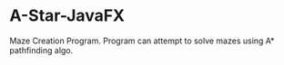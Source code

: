 # A-Star-JavaFX
Maze Creation Program. Program can attempt to solve mazes using A* pathfinding algo. 
